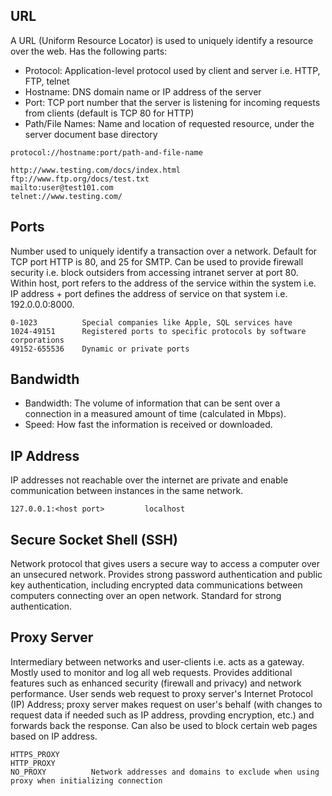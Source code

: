 ## URL

A URL (Uniform Resource Locator) is used to uniquely identify a resource over the web. Has the following parts:

- Protocol: Application-level protocol used by client and server i.e. HTTP, FTP, telnet
- Hostname: DNS domain name or IP address of the server
- Port: TCP port number that the server is listening for incoming requests from clients (default is TCP 80 for HTTP)
- Path/File Names: Name and location of requested resource, under the server document base directory

```
protocol://hostname:port/path-and-file-name

http://www.testing.com/docs/index.html
ftp://www.ftp.org/docs/test.txt
mailto:user@test101.com
telnet://www.testing.com/
```

## Ports

Number used to uniquely identify a transaction over a network. Default for TCP port HTTP is 80, and 25 for SMTP. Can be used to provide firewall security i.e. block outsiders from accessing intranet server at port 80. Within host, port refers to the address of the service within the system i.e. IP address + port defines the address of service on that system i.e. 192.0.0.0:8000.

```
0-1023          Special companies like Apple, SQL services have
1024-49151      Registered ports to specific protocols by software corporations
49152-655536    Dynamic or private ports
```

## Bandwidth

- Bandwidth: The volume of information that can be sent over a connection in a measured amount of time (calculated in Mbps).
- Speed: How fast the information is received or downloaded.

## IP Address

IP addresses not reachable over the internet are private and enable communication between instances in the same network.

```
127.0.0.1:<host port>         localhost
```

## Secure Socket Shell (SSH)

Network protocol that gives users a secure way to access a computer over an unsecured network. Provides strong password authentication and public key authentication, including encrypted data communications between computers connecting over an open network. Standard for strong authentication.

## Proxy Server

Intermediary between networks and user-clients i.e. acts as a gateway. Mostly used to monitor and log all web requests. Provides additional features such as enhanced security (firewall and privacy) and network performance. User sends web request to proxy server's Internet Protocol (IP) Address; proxy server makes request on user's behalf (with changes to request data if needed such as IP address, provding encryption, etc.) and forwards back the response. Can also be used to block certain web pages based on IP address.

```
HTTPS_PROXY
HTTP_PROXY
NO_PROXY          Network addresses and domains to exclude when using proxy when initializing connection
```
